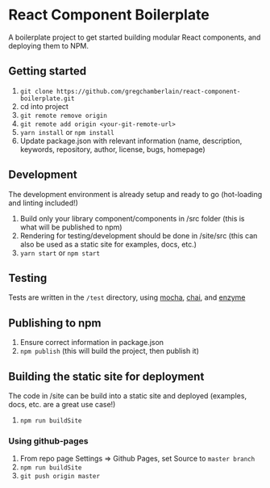 # React Component Boilerplate

A boilerplate project to get started building modular React components, and deploying them to NPM.

## Getting started

1. `git clone https://github.com/gregchamberlain/react-component-boilerplate.git`
2. cd into project
3. `git remote remove origin`
4. `git remote add origin <your-git-remote-url>`
5. `yarn install` or `npm install`
6. Update package.json with relevant information (name, description, keywords, repository, author, license, bugs, homepage)


## Development

The development environment is already setup and ready to go (hot-loading and linting included!)

1. Build only your library component/components in /src folder (this is what will be published to npm)
2. Rendering for testing/development should be done in /site/src (this can also be used as a static site for examples, docs, etc.)
3. `yarn start` or `npm start`

## Testing

Tests are written in the `/test` directory, using [mocha](https://mochajs.org/), [chai](http://chaijs.com/), and [enzyme](https://github.com/airbnb/enzyme)

## Publishing to npm

1. Ensure correct information in package.json
2. `npm publish` (this will build the project, then publish it)

## Building the static site for deployment

The code in /site can be build into a static site and deployed (examples, docs, etc. are a great use case!)

1. `npm run buildSite`

### Using github-pages

1. From repo page Settings => Github Pages, set Source to `master branch`
2. `npm run buildSite`
2. `git push origin master`
